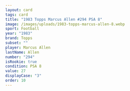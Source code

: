 ```yaml
---
layout: card
tags: card
title: "1983 Topps Marcus Allen #294 PSA 8"
image: /images/uploads/1983-topps-marcus-allen-8.webp
sport: Football
year: "1983"
brand: Topps
subset: ""
player: Marcus Allen
lastName: Allen
number: "294"
isRookie: true
condition: PSA 8
value: 27
displayCase: "3"
order: 10
---
```

